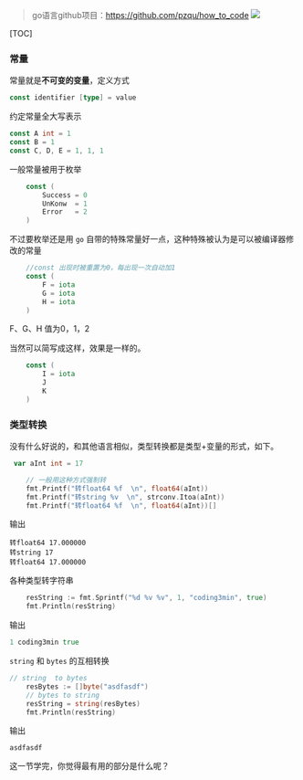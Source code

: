 > go语言github项目：https://github.com/pzqu/how_to_code
![](https://coding3min.oss-accelerate.aliyuncs.com/coding3min/2020-04-14-123855.jpg)

[TOC]

### 常量

常量就是**不可变的变量**，定义方式 
```go
const identifier [type] = value
```

约定常量全大写表示
```go
const A int = 1
const B = 1
const C, D, E = 1, 1, 1
```
一般常量被用于枚举
```go
	const (
		Success = 0
		UnKonw  = 1
		Error   = 2
	)
```
不过要枚举还是用 `go` 自带的特殊常量好一点，这种特殊被认为是可以被编译器修改的常量
```go
	//const 出现时被重置为0，每出现一次自动加1
	const (
		F = iota
		G = iota
		H = iota
	)
```
F、G、H 值为0，1，2

当然可以简写成这样，效果是一样的。

```go
	const (
		I = iota
		J
		K
	)
```

### 类型转换

没有什么好说的，和其他语言相似，类型转换都是类型+变量的形式，如下。
```go
 var aInt int = 17

	// 一般用这种方式强制转
	fmt.Printf("转float64 %f  \n", float64(aInt))
	fmt.Printf("转string %v  \n", strconv.Itoa(aInt))
	fmt.Printf("转float64 %f  \n", float64(aInt))[]
```
输出
```
转float64 17.000000  
转string 17  
转float64 17.000000  
```
各种类型转字符串
```go
	resString := fmt.Sprintf("%d %v %v", 1, "coding3min", true)
	fmt.Println(resString)
```
输出
```go
1 coding3min true
```
`string`  和 `bytes` 的互相转换
```go
// string  to bytes
	resBytes := []byte("asdfasdf")
	// bytes to string
	resString = string(resBytes)
	fmt.Println(resString)
```
输出
```
asdfasdf
```
这一节学完，你觉得最有用的部分是什么呢？


